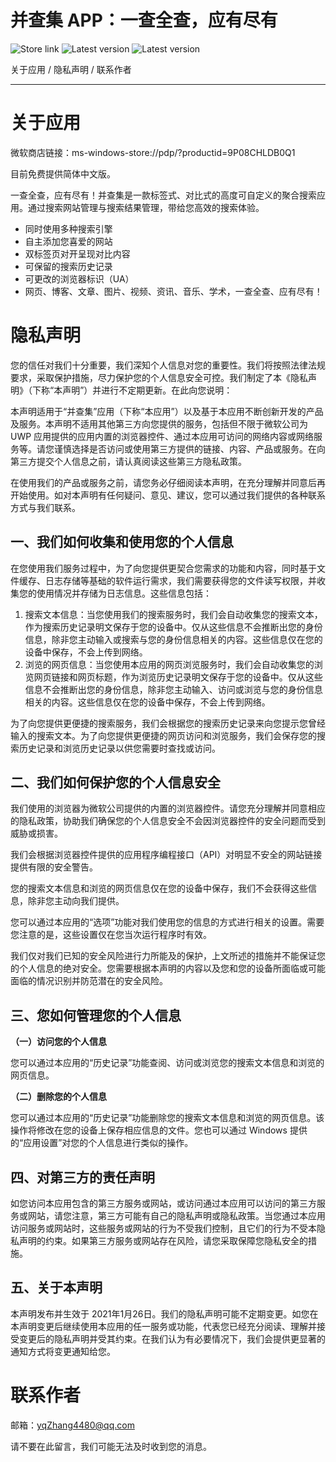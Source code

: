 # 并查集 APP：一查全查，应有尽有

<a style="text-decoration:none" href="https://www.microsoft.com/store/apps/9P08CHLDB0Q1">
    <img src="https://img.shields.io/badge/Microsoft%20Store-Download-orange.svg?style=flat-square" alt="Store link" />
<a style="text-decoration:none" href="https://www.microsoft.com/store/apps/9P08CHLDB0Q1">
    <img src="https://img.shields.io/badge/latest%20version-v1.0-blue.svg?style=flat-square" alt="Latest version" />
<a style="text-decoration:none" href="https://www.microsoft.com/store/apps/9P08CHLDB0Q1">
    <img src="https://img.shields.io/badge/platform-windows%2010%20%7C%20UWP-purple.svg?style=flat-square" alt="Latest version" />

关于应用 / 隐私声明 / 联系作者

----    
关于应用
====
微软商店链接：ms-windows-store://pdp/?productid=9P08CHLDB0Q1

目前免费提供简体中文版。

一查全查，应有尽有！并查集是一款标签式、对比式的高度可自定义的聚合搜索应用。通过搜索网站管理与搜索结果管理，带给您高效的搜索体验。

* 同时使用多种搜索引擎
* 自主添加您喜爱的网站
* 双标签页对开呈现对比内容
* 可保留的搜索历史记录
* 可更改的浏览器标识（UA）
* 网页、博客、文章、图片、视频、资讯、音乐、学术，一查全查、应有尽有！

隐私声明
====
您的信任对我们十分重要，我们深知个人信息对您的重要性。我们将按照法律法规要求，采取保护措施，尽力保护您的个人信息安全可控。我们制定了本《隐私声明》（下称“本声明”）并进行不定期更新。在此向您说明：

本声明适用于“并查集”应用（下称“本应用”）以及基于本应用不断创新开发的产品及服务。本声明不适用其他第三方向您提供的服务，包括但不限于微软公司为 UWP 应用提供的应用内置的浏览器控件、通过本应用可访问的网络内容或网络服务等。请您谨慎选择是否访问或使用第三方提供的链接、内容、产品或服务。在向第三方提交个人信息之前，请认真阅读这些第三方隐私政策。

在使用我们的产品或服务之前，请您务必仔细阅读本声明，在充分理解并同意后再开始使用。如对本声明有任何疑问、意见、建议，您可以通过我们提供的各种联系方式与我们联系。

一、我们如何收集和使用您的个人信息
----
在您使用我们服务过程中，为了向您提供更契合您需求的功能和内容，同时基于文件缓存、日志存储等基础的软件运行需求，我们需要获得您的文件读写权限，并收集您的使用情况并存储为日志信息。这些信息包括：

1. 搜索文本信息：当您使用我们的搜索服务时，我们会自动收集您的搜索文本，作为搜索历史记录明文保存于您的设备中。仅从这些信息不会推断出您的身份信息，除非您主动输入或搜索与您的身份信息相关的内容。这些信息仅在您的设备中保存，不会上传到网络。
2. 浏览的网页信息：当您使用本应用的网页浏览服务时，我们会自动收集您的浏览网页链接和网页标题，作为浏览历史记录明文保存于您的设备中。仅从这些信息不会推断出您的身份信息，除非您主动输入、访问或浏览与您的身份信息相关的内容。这些信息仅在您的设备中保存，不会上传到网络。

为了向您提供更便捷的搜索服务，我们会根据您的搜索历史记录来向您提示您曾经输入的搜索文本。为了向您提供更便捷的网页访问和浏览服务，我们会保存您的搜索历史记录和浏览历史记录以供您需要时查找或访问。

二、我们如何保护您的个人信息安全
----
我们使用的浏览器为微软公司提供的内置的浏览器控件。请您充分理解并同意相应的隐私政策，协助我们确保您的个人信息安全不会因浏览器控件的安全问题而受到威胁或损害。

我们会根据浏览器控件提供的应用程序编程接口（API）对明显不安全的网站链接提供有限的安全警告。

您的搜索文本信息和浏览的网页信息仅在您的设备中保存，我们不会获得这些信息，除非您主动向我们提供。

您可以通过本应用的“选项”功能对我们使用您的信息的方式进行相关的设置。需要您注意的是，这些设置仅在您当次运行程序时有效。

我们仅对我们已知的安全风险进行力所能及的保护，上文所述的措施并不能保证您的个人信息的绝对安全。您需要根据本声明的内容以及您和您的设备所面临或可能面临的情况识别并防范潜在的安全风险。

三、您如何管理您的个人信息
----
**（一）访问您的个人信息**

您可以通过本应用的“历史记录”功能查阅、访问或浏览您的搜索文本信息和浏览的网页信息。

**（二）删除您的个人信息**

您可以通过本应用的“历史记录”功能删除您的搜索文本信息和浏览的网页信息。该操作将修改在您的设备上保存相应信息的文件。您也可以通过 Windows 提供的“应用设置”对您的个人信息进行类似的操作。

四、对第三方的责任声明
----
如您访问本应用包含的第三方服务或网站，或访问通过本应用可以访问的第三方服务或网站，请您注意，第三方可能有自己的隐私声明或隐私政策。当您通过本应用访问服务或网站时，这些服务或网站的行为不受我们控制，且它们的行为不受本隐私声明的约束。如果第三方服务或网站存在风险，请您采取保障您隐私安全的措施。

五、关于本声明
----
本声明发布并生效于 2021年1月26日。我们的隐私声明可能不定期变更。如您在本声明变更后继续使用本应用的任一服务或功能，代表您已经充分阅读、理解并接受变更后的隐私声明并受其约束。在我们认为有必要情况下，我们会提供更显著的通知方式将变更通知给您。

联系作者
====
邮箱：yqZhang4480@qq.com

请不要在此留言，我们可能无法及时收到您的消息。
